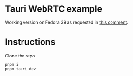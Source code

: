 # Tauri WebRTC example

Working version on Fedora 39 as requested in [this comment](https://github.com/tauri-apps/tauri/discussions/8426#discussioncomment-9537129).

# Instructions

Clone the repo.

```
pnpm i
pnpm tauri dev
```
